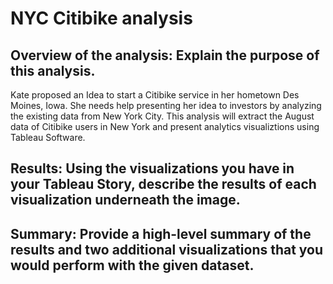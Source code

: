 # NYC Citibike analysis


## Overview of the analysis: Explain the purpose of this analysis.

Kate proposed an Idea to start a Citibike service in her hometown Des Moines, Iowa. She needs help presenting her idea to investors by analyzing the existing data from New York City. This analysis will extract the August data of Citibike users in New York and present analytics visualiztions using Tableau Software. 

## Results: Using the visualizations you have in your Tableau Story, describe the results of each visualization underneath the image.

## Summary: Provide a high-level summary of the results and two additional visualizations that you would perform with the given dataset.


